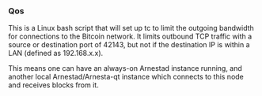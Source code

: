 ### Qos ###

This is a Linux bash script that will set up tc to limit the outgoing bandwidth for connections to the Bitcoin network. It limits outbound TCP traffic with a source or destination port of 42143, but not if the destination IP is within a LAN (defined as 192.168.x.x).

This means one can have an always-on Arnestad instance running, and another local Arnestad/Arnesta-qt instance which connects to this node and receives blocks from it.
